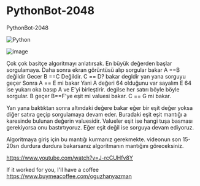 # PythonBot-2048
PythonBot-2048


![Python](https://user-images.githubusercontent.com/36090819/206292869-31e8621a-b5f5-4121-9f49-52eba6d5d2bb.jpg)



![image](https://user-images.githubusercontent.com/36090819/206293710-dd798b78-f192-406e-a640-2d7e8eef726a.png)

Çok çok basitçe algoritmayı anlatırsak. En büyük değerden başlar sorgulamaya. Daha sonra ekran görüntüsü alıp sorgular
bakar 
A ==B değildir Gecer B ==C Değildir. C == D? bakar degldir  yan yana sorguyu geçer
Sonra A == E mi bakar Yani A değeri 64 olduğunu var sayalım E 64 ise yukarı oka basıp A ve E'yi birleştirir.
degilse her satırı böyle böyle sorgular.  B geçer B==F'ye eşit mi valuesi bakar. C == G mi bakar. 

Yan yana baktıktan sonra altındaki değere bakar eğer bir eşit değer yoksa diğer satıra geçip sorgulamaya devam eder. Buradaki eşit eşit mantığı a karesinde bulunan değerin valuesidir. Valueler eşit ise hangi tuşa basması gerekiyorsa onu bastırtıyoruz. Eğer eşit değil ise sorguya devam ediyoruz.

Algoritmaya giriş için bu mantığı kurmanız gerekmekte.  videonun son 15-20sn durdura durdura bakarsanız algoritmanın mantığını göreceksiniz.


https://www.youtube.com/watch?v=J-rcCUHfv8Y


If it worked for you, I'll have a coffee
https://www.buymeacoffee.com/oguzhanyazman
